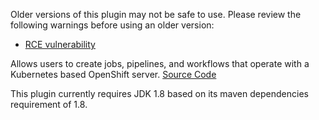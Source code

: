 Older versions of this plugin may not be safe to use. Please review the
following warnings before using an older version:

-   [RCE
    vulnerability](https://jenkins.io/security/advisory/2020-03-25/#SECURITY-1739)

  

Allows users to create jobs, pipelines, and workflows that operate with
a Kubernetes based OpenShift server. [Source
Code](https://github.com/openshift/jenkins-plugin)

This plugin currently requires JDK 1.8 based on its maven dependencies
requirement of 1.8.

